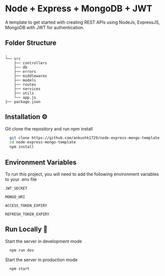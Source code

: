 
# Node + Express + MongoDB + JWT 

A template to get started with creating REST APIs using NodeJs, ExpressJS, MongoDB with JWT for authentication.

## Folder Structure 

```
.
└── src
    ├── controllers
    ├── db
    ├── errors
    ├── middlewares
    ├── models
    ├── routes
    ├── services
    ├── utils
    └── app.js
├── package.json

```

## Installation ⚙️

Git clone the repository and run npm install

```bash
  git clone https://github.com/ankushk1729/node-express-mongo-template
  cd node-express-mongo-template
  npm install
```


## Environment Variables

To run this project, you will need to add the following environment variables to your .env file

`JWT_SECRET`

`MONGO_URI`

`ACCESS_TOKEN_EXPIRY`

`REFRESH_TOKEN_EXPIRY`



## Run Locally 🚀


Start the server in development mode

```bash
  npm run dev
```

Start the server in production mode

```bash
  npm start
```
